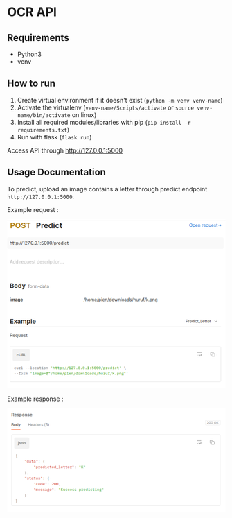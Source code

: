 # OCR API

## Requirements
- Python3 
- venv

## How to run
1. Create virtual environment if it doesn't exist (`python -m venv venv-name`)
2. Activate the virtualenv (`venv-name/Scripts/activate` or `source venv-name/bin/activate` on linux)
3. Install all required modules/libraries with pip (`pip install -r requirements.txt`)
4. Run with flask (`flask run`)

Access API through http://127.0.0.1:5000

## Usage Documentation
To predict, upload an image contains a letter through predict endpoint `http://127.0.0.1:5000`.

Example request :

![API_Predict_Endpoint_Usage.png](docs/API_Predict_Endpoint_Usage.png)

Example response :

![API_Predict_Response.png](docs/API_Predict_Response.png)
